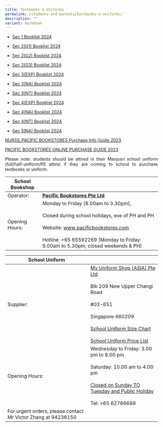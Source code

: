 ```yaml
---
title: Textbooks & Uniforms
permalink: /students-and-parents/textbooks-n-uniforms/
description: ""
variant: markdown
---
```

* [Sec 1 Booklist 2024](/files/Textbooks%20&amp;%20Uniforms/2024%20booklist/MJRSS_S1_BOOKLIST_2024.pdf)
* [Sec 2(G1) Booklist 2024](/files/Textbooks%20&amp;%20Uniforms/2024%20booklist/mjrss_s2_g1__booklist2024_Revised.pdf)
* [Sec 2(G2) Booklist 2024](/files/Textbooks%20&amp;%20Uniforms/2024%20booklist/mjrss%20s2(g2)%20booklist%202024.pdf)
* [Sec 2(G3) Booklist 2024](/files/Textbooks%20&amp;%20Uniforms/2024%20booklist/mjrss%20s2(g3)%20booklist%202024.pdf)
* [Sec 3(EXP) Booklist 2024](/files/Textbooks%20&amp;%20Uniforms/2024%20booklist/mjrss%20s3(exp)%20booklist%202024.pdf)
* [Sec 3(NA) Booklist 2024](/files/Textbooks%20&amp;%20Uniforms/2024%20booklist/mjrss%20s3(na)%20booklist%202024.pdf)
* [Sec 3(NT) Booklist 2024](/files/Textbooks%20&amp;%20Uniforms/2024%20booklist/mjrss%20s3(nt)%20booklist%202024.pdf)
* [Sec 4(EXP) Booklist 2024](/files/Textbooks%20&amp;%20Uniforms/2024%20booklist/mjrss%20s4(exp)%20booklist%202024.pdf)
* [Sec 4(NA) Booklist 2024](/files/Textbooks%20&amp;%20Uniforms/2024%20booklist/mjrss%20s4(na)%20booklist%202024.pdf)
* [Sec 4(NT) Booklist 2024](/files/Textbooks%20&amp;%20Uniforms/2024%20booklist/mjrss%20s4(nt)%20booklist%202024.pdf)

* [Sec 5(NA) Booklist 2024](/files/Textbooks%20&amp;%20Uniforms/2024%20booklist/mjrss%20s5(na)%20booklist%202024.pdf)

[MJRSS_PACIFIC BOOKSTORES Purchase Info Guide 2023](/files/Textbooks%20&amp;%20Uniforms/2024%20booklist/mjrss_pacific%20bookstores%20purchase%20info%20guide%202023.pdf)

[PACIFIC BOOKSTORES ONLINE PURCHASE GUIDE 2023](/files/Textbooks%20&amp;%20Uniforms/2024%20booklist/pacific%20bookstores%20online%20purchase%20guide%202023.pdf)
<p style="text-align: justify;">Please note: students should be attired in their Manjusri school uniform (full/half-uniform/PE attire) if they are coming to school to purchase textbooks or uniform.</p>


| School Bookshop |                |
|-----------------|-----------------------------|
| Operator:       |   <a href="http://www.pacificbookstores.com" target="_blank"><b>Pacific Bookstores Pte Ltd</b></a>             |
| Opening Hours:  | Monday to Friday (8.00am to 3.30pm), <br><br>Closed during school holidays, eve of PH and PH<br><br>Website: www.pacificbookstores.com <br><br>Hotline: +65 65592269 [Monday to Friday: 9.00am to 5.30pm, closed weekends &amp; PH] |


| School Uniform               |                |
|------|-------------------|
| Supplier:                                                     | [My Uniform Shop (ASIA) Pte Ltd](https://www.myuniformshop.com.sg/contact)<br><br>Blk 209 New Upper Changi Road<br><br>#03-651<br><br>Singapore 460209<br><br>  <a href="/files/Textbooks%20&amp;%20Uniforms/MJR%20Size%20Chart.pdf" target="_blank">School Uniform Size Chart</a> <br><br> [School Uniform Price List](/files/Textbooks%20&amp;%20Uniforms/2024%20booklist/2024_Uniform_Price_List.pdf)|
| Opening Hours:                                                | Wednesday to Friday: 3.00 pm to 8.00 pm<br><br>Saturday: 10.00 am to 4.00 pm<br><br><u>Closed on Sunday TO Tuesday and Public Holiday</u><br><br>Tel: +65 62766689  |
| For urgent orders, please contact Mr Victor Zhang at 94236150 |                                  |